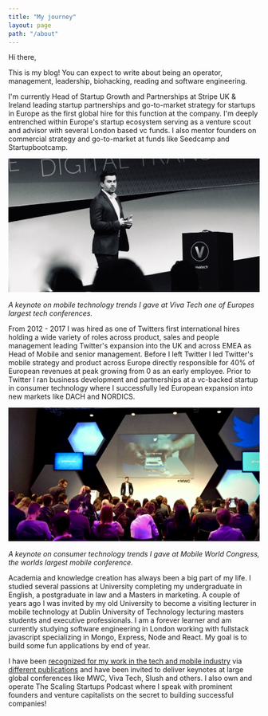 ```yaml
---
title: "My journey"
layout: page
path: "/about"
---
```

Hi there,

This is my blog! You can expect to write about being an operator, management, leadership, biohacking, reading and software engineering.

I'm currently Head of Startup Growth and Partnerships at Stripe UK & Ireland leading startup partnerships and go-to-market strategy for startups in Europe as the first global hire for this function at the company. I'm deeply entrenched within Europe's startup ecosystem serving as a venture scout and advisor with several London based vc funds. I also mentor founders on commercial strategy and go-to-market at funds like Seedcamp and Startupbootcamp.

![Donec eu libero sit amet quam egestas semper. Aenean ultricies mi vitae est. Mauris placerat eleifend leo. Quisque sit amet est et sapien ullamcorper pharetra. Vestibulum erat wisi, condimentum sed, commodo vitae, ornare sit amet, wisi.](1.jpg)

*A keynote on mobile technology trends I gave at Viva Tech one of Europes largest tech conferences.*

From 2012 - 2017 I was hired as one of Twitters first international hires holding a wide variety of roles across product, sales and people management leading Twitter's expansion into the UK and across EMEA as Head of Mobile and senior management. Before I left Twitter I led Twitter's mobile strategy and product across Europe directly responsible for 40% of European revenues at peak growing from 0 as an early employee. Prior to Twitter I ran business development and partnerships at a vc-backed startup in consumer technology where I successfully led European expansion into new markets like DACH and NORDICS.

![Donec eu libero sit amet quam egestas semper. Aenean ultricies mi vitae est. Mauris placerat eleifend leo. Quisque sit amet est et sapien ullamcorper pharetra. Vestibulum erat wisi, condimentum sed, commodo vitae, ornare sit amet, wisi.](ross_h.jpg)

*A keynote on consumer technology trends I gave at Mobile World Congress, the worlds largest mobile conference.*

Academia and knowledge creation has always been a big part of my life. I studied several passions at University completing my undergraduate in English, a postgraduate in law and a Masters in marketing. A couple of years ago I was invited by my old University to become a visiting lecturer in mobile technology at Dublin University of Technology lecturing masters students and executive professionals. I am a forever learner and am currently studying software engineering in London working with fullstack javascript specializing in Mongo, Express, Node and React. My goal is to build some fun applications by end of year.

I have been [recognized for my work in the tech and mobile industry](http://www.businessofapps.com/top-10-mobile-advertising-experts) via [different publications](http://www.gamesauce.biz/2016/06/21/ross-sheil-gaming-and-mobile-at-the-cutting-edge-casual-connect-video) and have been invited to deliver keynotes at large global conferences like MWC, Viva Tech, Slush and others. I also own and operate The Scaling Startups Podcast where I speak with prominent founders and venture capitalists on the secret to building successful companies!